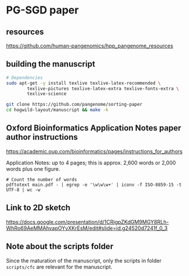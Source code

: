 # PG-SGD paper

## resources

https://github.com/human-pangenomics/hpp_pangenome_resources

## building the manuscript

```bash
# Dependencies
sudo apt-get -y install texlive texlive-latex-recommended \
        texlive-pictures texlive-latex-extra texlive-fonts-extra \
        texlive-science

git clone https://github.com/pangenome/sorting-paper
cd hogwild-layout/manuscript && make -k
```

## Oxford Bioinformatics Application Notes paper author instructions
https://academic.oup.com/bioinformatics/pages/instructions_for_authors

Application Notes: up to 4 pages; this is approx. 2,600 words or 2,000 words plus one figure.

```shell
# Count the number of words
pdftotext main.pdf - | egrep -e '\w\w\w+' | iconv -f ISO-8859-15 -t UTF-8 | wc -w 
```
## Link to 2D sketch
https://docs.google.com/presentation/d/1CRigpZKdGM9MGY8RLh-WhRo69AeMMAhvapOYvXKrEsM/edit#slide=id.g24520d7241f_0_3

## Note about the scripts folder
Since the maturation of the manuscript, only the scripts in folder `scripts/cfc` are relevant for the manuscript.
